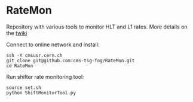 # RateMon
Repository with various tools to monitor HLT and L1 rates. More details on the [twiki](https://twiki.cern.ch/twiki/bin/viewauth/CMS/RateMonitoringScriptWithReferenceComparison)


Connect to online network and install:
	
	ssh -Y cmsusr.cern.ch
	git clone git@github.com:cms-tsg-fog/RateMon.git
	cd RateMon

Run shifter rate monitoring tool:

	source set.sh
	python ShiftMonitorTool.py


